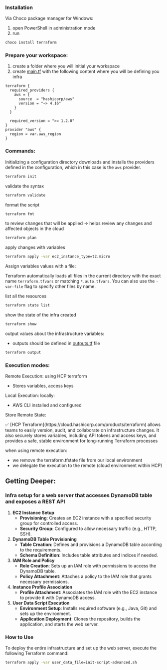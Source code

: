### Installation

Via Choco package manager for Windows:

1. open PowerShell in administration mode
2. run

```bash
choco install terraform
```

### Prepare your workspace:

1. create a folder where you will initial your workspace
2. create [main.tf](http://main.tf) with the following content where you will be defining you infra

 

```
terraform {
  required_providers {
    aws = {
      source  = "hashicorp/aws"
      version = "~> 4.16"
    }
  }

  required_version = ">= 1.2.0"
}
provider "aws" {
  region = var.aws_region
}
```

### Commands:

Initializing a configuration directory downloads and installs the providers defined in the configuration, which in this case is the `aws` provider.

```bash
terraform init
```

validate the syntax

```bash
terraform validate
```

format the script

```bash
terraform fmt
```

to review changes that will be applied → helps review any changes and affected objects in the cloud

```bash
terraform plan
```

apply changes with variables

```bash
terraform apply -var ec2_instance_type=t2.micro
```

Assign variables values with a file:

Terraform automatically loads all files in the current directory with the exact name `terraform.tfvars` or matching `*.auto.tfvars`. You can also use the `-var-file` flag to specify other files by name.

list all the resources

```bash
terraform state list 
```

show the state of the infra created

```bash
terraform show
```

output values about the infrastructure variables:

- outputs should be defined in [outputs.tf](http://outputs.tf) file

```bash
terraform output
```

### Execution modes:

Remote Execution: using HCP terraform 

- Stores variables, access keys

Local Execution: locally:

- AWS CLI installed and configured

Store Remote State:

<aside>
✅ [HCP Terraform](https://cloud.hashicorp.com/products/terraform) allows teams to easily version, audit, and collaborate on infrastructure changes. It also securely stores variables, including API tokens and access keys, and provides a safe, stable environment for long-running Terraform processes

</aside>

when using remote execution:

- we remove the terraform.tfstate file from our local environment
- we delegate the execution to the remote (cloud environment within HCP)

## Getting Deeper:

### Infra setup for a web server that accesses DynamoDB table and exposes a REST API

1. **EC2 Instance Setup**
    - **Provisioning**: Creates an EC2 instance with a specified security group for controlled access.
    - **Security Group**: Configured to allow necessary traffic (e.g., HTTP, SSH).
2. **DynamoDB Table Provisioning**
    - **Table Creation**: Defines and provisions a DynamoDB table according to the requirements.
    - **Schema Definition**: Includes table attributes and indices if needed.
3. **IAM Role and Policy**
    - **Role Creation**: Sets up an IAM role with permissions to access the DynamoDB table.
    - **Policy Attachment**: Attaches a policy to the IAM role that grants necessary permissions.
4. **Instance Profile Association**
    - **Profile Attachment**: Associates the IAM role with the EC2 instance to provide it with DynamoDB access.
5. **User Data Script Execution**
    - **Environment Setup**: Installs required software (e.g., Java, Git) and sets up the environment.
    - **Application Deployment**: Clones the repository, builds the application, and starts the web server.

### How to Use

To deploy the entire infrastructure and set up the web server, execute the following Terraform command:

```bash
terraform apply -var user_data_file=init-script-advanced.sh
```